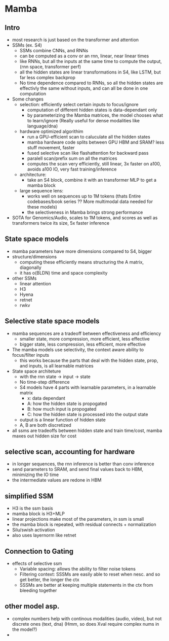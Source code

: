 # Mamba

## Intro
 - most research is just based on the transformer and attention
 - SSMs (ex. S4)
    - SSMs combine CNNs, and RNNs
    - can be computed as a conv or an rnn, linear, near linear times
    - like RNNs, but all the inputs at the same time to compute the output, (rnn space, transformer perf)
    - all the hidden states are linear transformations in S4, like LSTM, but far less complex backprop
    - No time dependence compared to RNNs, so all the hidden states are effectivly the same without inputs, and can all be done in one computation
 - Some changes
   - selection: efficiently select certain inputs to focus/ignore
      - computation of different hidden states is data-dependant only
      - by parameterizing the Mamba matrices, the model chooses what to learn/ignore (Really useful for dense modalities like language/dna)
   - hardware optimized algorithim
      - run a GPU-efficient scan to caluculate all the hidden states
       - mamba hardware code splits between GPU HBM and SRAM? less stuff movement, faster
       - fused selective scan like flashattention for backward pass
       - paralell scan/prefix sum on all the matrices
      - computes the scan very efficiently, still linear, 3x faster on a100, avoids a100 IO, very fast training/inference
   - architecture:
      - take an S4 block, combine it with an transformer MLP to get a mamba block
   - large sequence lens:
      - works well on sequences up to 1M tokens (thats Entire codebases/book series ?? More multimodal data needed for these models)
       - the selectiveness in Mamba brings strong performance
 - SOTA for Genomics/Audio, scales to 1M tokens, and scores as well as transformers twice its size, 5x faster inference

## State space models
 - mamba parameters have more dimensions compared to S4, bigger
 - structure/dimensions
   - computing these efficiently means structuring the A matrix, diagonally
   - it has o(BLDN) time and space complexity
 - other SSMs
   - linear attention
   - H3
   - Hyena
   - retnet
   - rwkv

## Selective state space models
 - mamba sequences are a tradeoff between effectiveness and efficiency
   - smaller state, more compression, more efficient, less effective
   - bigger state, less compression, less efficient, more effective
 - The mamba models use selectivity, the context aware ability to focus/filter inputs
   - this works because the parts that deal with the hidden state, prop, and inputs, is all learnable matrices
 - State space architeture
   - with the rnn state -> input -> state
   - No time-step difference
   - S4 models have 4 parts with learnable parameters, in a learnable matrix
      - x: data dependant
      - A: how the hidden state is propogated
      - B: how much input is propogated
      - C: how the hidden state is processed into the output state
   - output is a linear function of hidden state
   - A, B are both discretized
 - all ssms are tradeoffs between hidden state and train time/cost, mamba maxes out hidden size for cost

## selective scan, accounting for hardware
 - in longer sequences, the rnn inference is better than conv inference
 - send parameters to SRAM, and send final values back to HBM, minimizing the IO time
 - the intermediate values are redone in HBM

## simplified SSM
 - H3 is the ssm basis
 - mamba block is H3+MLP
 - linear projections make most of the parameters, in ssm is small
 - the mamba block is repeated, with residual connects + normalization
 - Silu/swish activation
 - also uses layernorm like retnet
 
## Connection to Gating
 - effects of selective ssm
   - Variable spacing: allows the ability to filter noise tokens
   - Filtering context: SSSMs are easily able to reset when nesc. and so get better, the longer the ctx
   - SSSMs are better at keeping multiple statements in the ctx from bleeding together

## other model asp.
 - complex numbers help with continous modalities (audio, video), but not discrete ones (text, dna) (Hmm, so does Xval require complex nums in the model?)
 - 

